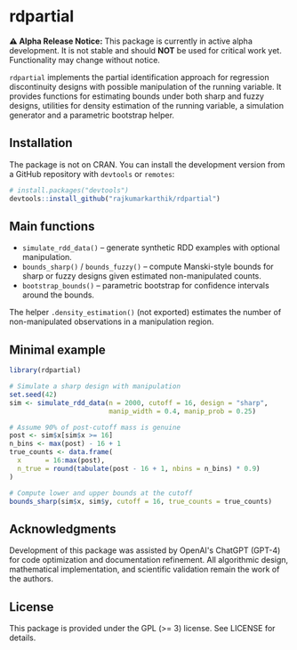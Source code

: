 # rdpartial

**⚠️ Alpha Release Notice:** This package is currently in active alpha development. It is not stable and should **NOT** be used for critical work yet. Functionality may change without notice.

`rdpartial` implements the partial identification approach for regression discontinuity designs with possible manipulation of the running variable.  It provides functions for estimating bounds under both sharp and fuzzy designs, utilities for density estimation of the running variable, a simulation generator and a parametric bootstrap helper.

## Installation

The package is not on CRAN.  You can install the development version from a GitHub repository with `devtools` or `remotes`:

```r
# install.packages("devtools")
devtools::install_github("rajkumarkarthik/rdpartial")
```

## Main functions

* `simulate_rdd_data()` – generate synthetic RDD examples with optional manipulation.
* `bounds_sharp()` / `bounds_fuzzy()` – compute Manski-style bounds for sharp or fuzzy designs given estimated non-manipulated counts.
* `bootstrap_bounds()` – parametric bootstrap for confidence intervals around the bounds.

The helper `.density_estimation()` (not exported) estimates the number of non-manipulated observations in a manipulation region.

## Minimal example

```r
library(rdpartial)

# Simulate a sharp design with manipulation
set.seed(42)
sim <- simulate_rdd_data(n = 2000, cutoff = 16, design = "sharp",
                         manip_width = 0.4, manip_prob = 0.25)

# Assume 90% of post-cutoff mass is genuine
post <- sim$x[sim$x >= 16]
n_bins <- max(post) - 16 + 1
true_counts <- data.frame(
  x      = 16:max(post),
  n_true = round(tabulate(post - 16 + 1, nbins = n_bins) * 0.9)
)

# Compute lower and upper bounds at the cutoff
bounds_sharp(sim$x, sim$y, cutoff = 16, true_counts = true_counts)
```

## Acknowledgments

Development of this package was assisted by OpenAI's ChatGPT (GPT-4) for code optimization and documentation refinement. All algorithmic design, mathematical implementation, and scientific validation remain the work of the authors.

## License

This package is provided under the GPL (>= 3) license. See LICENSE for details.
